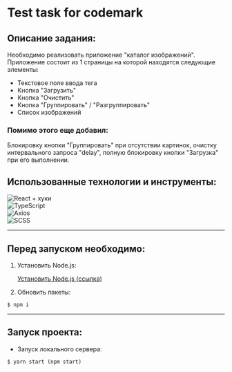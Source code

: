 # Test task for codemark

## Описание задания:

Необходимо реализовать приложение "каталог изображений". Приложение состоит из 1 страницы на которой находятся следующие элементы:

- Текстовое поле ввода тега
- Кнопка "Загрузить"
- Кнопка "Очистить"
- Кнопка "Группировать" / "Разгруппировать"
- Список изображений

### Помимо этого еще добавил:

Блокировку кнопки "Группировать" при отсутствии картинок, очистку интервального запроса "delay", полную блокировку кнопки "Загрузка" при его выполнении.

## Использованные технологии и инструменты:

![React + хуки](https://img.shields.io/badge/-React+хуки-282727?style=for-the-badge)
<br>![TypeScript](https://img.shields.io/badge/-TypeScript-282727?style=for-the-badge)
<br>![Axios](https://img.shields.io/badge/-Axios-282727?style=for-the-badge)
<br>![SCSS](https://img.shields.io/badge/-SCSS-282727?style=for-the-badge)

---

## Перед запуском необходимо:

1. Установить Node.js:

   [Установить Node.js (ссылка)](https://nodejs.org/en/)

2. Обновить пакеты:

```
$ npm i
```

---

## Запуск проекта:

- Запуск локального сервера:

```
$ yarn start (npm start)
```
